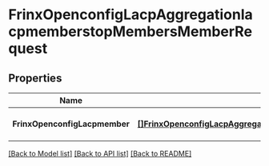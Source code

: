 # FrinxOpenconfigLacpAggregationlacpmemberstopMembersMemberRequest

## Properties
Name | Type | Description | Notes
------------ | ------------- | ------------- | -------------
**FrinxOpenconfigLacpmember** | [**[]FrinxOpenconfigLacpAggregationlacpmemberstopMembersMember**](frinx.openconfig.lacp.aggregationlacpmemberstop.members.Member.md) |  | [optional] [default to null]

[[Back to Model list]](../README.md#documentation-for-models) [[Back to API list]](../README.md#documentation-for-api-endpoints) [[Back to README]](../README.md)


